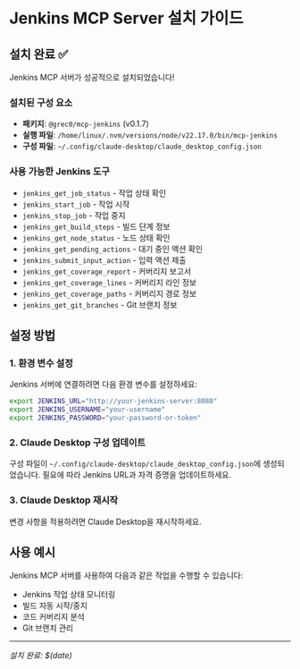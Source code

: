 # Jenkins MCP Server 설치 가이드

## 설치 완료 ✅

Jenkins MCP 서버가 성공적으로 설치되었습니다!

### 설치된 구성 요소

- **패키지**: `@grec0/mcp-jenkins` (v0.1.7)
- **실행 파일**: `/home/linux/.nvm/versions/node/v22.17.0/bin/mcp-jenkins`
- **구성 파일**: `~/.config/claude-desktop/claude_desktop_config.json`

### 사용 가능한 Jenkins 도구

- `jenkins_get_job_status` - 작업 상태 확인
- `jenkins_start_job` - 작업 시작
- `jenkins_stop_job` - 작업 중지
- `jenkins_get_build_steps` - 빌드 단계 정보
- `jenkins_get_node_status` - 노드 상태 확인
- `jenkins_get_pending_actions` - 대기 중인 액션 확인
- `jenkins_submit_input_action` - 입력 액션 제출
- `jenkins_get_coverage_report` - 커버리지 보고서
- `jenkins_get_coverage_lines` - 커버리지 라인 정보
- `jenkins_get_coverage_paths` - 커버리지 경로 정보
- `jenkins_get_git_branches` - Git 브랜치 정보

## 설정 방법

### 1. 환경 변수 설정

Jenkins 서버에 연결하려면 다음 환경 변수를 설정하세요:

```bash
export JENKINS_URL="http://your-jenkins-server:8080"
export JENKINS_USERNAME="your-username"
export JENKINS_PASSWORD="your-password-or-token"
```

### 2. Claude Desktop 구성 업데이트

구성 파일이 `~/.config/claude-desktop/claude_desktop_config.json`에 생성되었습니다.
필요에 따라 Jenkins URL과 자격 증명을 업데이트하세요.

### 3. Claude Desktop 재시작

변경 사항을 적용하려면 Claude Desktop을 재시작하세요.

## 사용 예시

Jenkins MCP 서버를 사용하여 다음과 같은 작업을 수행할 수 있습니다:

- Jenkins 작업 상태 모니터링
- 빌드 자동 시작/중지
- 코드 커버리지 분석
- Git 브랜치 관리

---
*설치 완료: $(date)*
